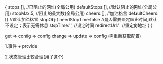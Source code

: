 {
    stops:[],         //已阻止的网址(全局公用)
    defaultStops:[], //默认阻止的网址(全局公用)
    stopMax:5,      //阻止的最大数(全局公用)
    cheers:[],      //加油格言
    defaultCheers:[]    //默认加油格言
    stopObj:{
        needStopTime:false  //是否需要设定阻止时间,默认不设定；表示无需休息
        stopTime:'',        //设定时间
        redirectUrl:''      //重定向地址
    }
}

<!-- 页面的数据流 -->
get => config => config change => update => config (需重新获取配置)

1.事件 + provide

2.状态管理比较合理(用了这个)